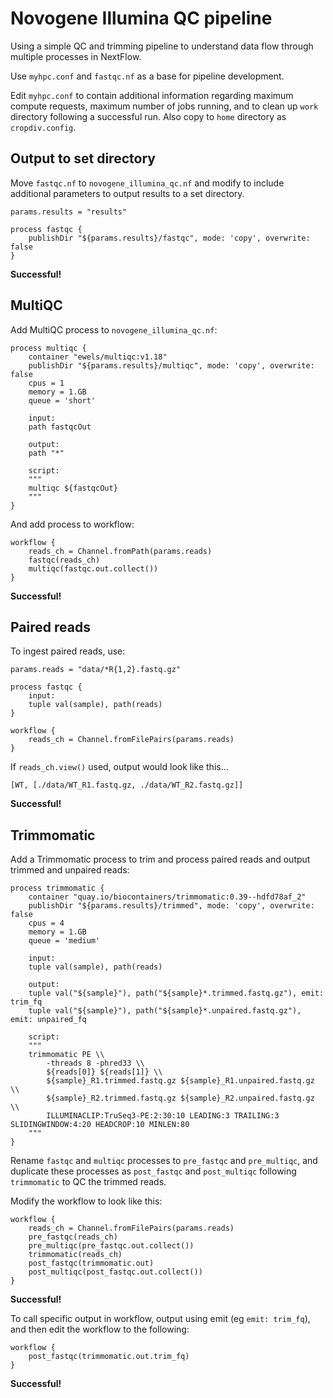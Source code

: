 # Novogene Illumina QC pipeline
Using a simple QC and trimming pipeline to understand data flow through multiple processes in NextFlow.

Use ```myhpc.conf``` and ```fastqc.nf``` as a base for pipeline development.

Edit ```myhpc.conf``` to contain additional information regarding maximum compute requests, maximum number of jobs running, and to clean up ```work``` directory following a successful run. Also copy to ```home``` directory as ```cropdiv.config```.

## Output to set directory
Move ```fastqc.nf``` to ```novogene_illumina_qc.nf``` and modify to include additional parameters to output results to a set directory.
```
params.results = "results" 

process fastqc {
    publishDir "${params.results}/fastqc", mode: 'copy', overwrite: false
}
```
**Successful!**

## MultiQC
Add MultiQC process to ```novogene_illumina_qc.nf```:
```
process multiqc {
    container "ewels/multiqc:v1.18"
    publishDir "${params.results}/multiqc", mode: 'copy', overwrite: false
    cpus = 1
    memory = 1.GB
    queue = 'short'

    input:
    path fastqcOut

    output:
    path "*"

    script:
    """
    multiqc ${fastqcOut}
    """
}
```
And add process to workflow:
```
workflow {
    reads_ch = Channel.fromPath(params.reads)
    fastqc(reads_ch)
    multiqc(fastqc.out.collect())
}
```
**Successful!**

## Paired reads
To ingest paired reads, use:
```
params.reads = "data/*R{1,2}.fastq.gz"

process fastqc {
    input:
    tuple val(sample), path(reads)
}

workflow {
    reads_ch = Channel.fromFilePairs(params.reads)
}
```
If ```reads_ch.view()``` used, output would look like this...
```
[WT, [./data/WT_R1.fastq.gz, ./data/WT_R2.fastq.gz]]
```
**Successful!**

## Trimmomatic
Add a Trimmomatic process to trim and process paired reads and output trimmed and unpaired reads:
```
process trimmomatic {
    container "quay.io/biocontainers/trimmomatic:0.39--hdfd78af_2"
    publishDir "${params.results}/trimmed", mode: 'copy', overwrite: false
    cpus = 4
    memory = 1.GB
    queue = 'medium'

    input:
    tuple val(sample), path(reads) 

    output:
    tuple val("${sample}"), path("${sample}*.trimmed.fastq.gz"), emit: trim_fq
    tuple val("${sample}"), path("${sample}*.unpaired.fastq.gz"), emit: unpaired_fq
    
    script:
    """
    trimmomatic PE \\
        -threads 8 -phred33 \\
        ${reads[0]} ${reads[1]} \\
        ${sample}_R1.trimmed.fastq.gz ${sample}_R1.unpaired.fastq.gz \\
        ${sample}_R2.trimmed.fastq.gz ${sample}_R2.unpaired.fastq.gz \\
        ILLUMINACLIP:TruSeq3-PE:2:30:10 LEADING:3 TRAILING:3 SLIDINGWINDOW:4:20 HEADCROP:10 MINLEN:80
    """
}
```

Rename ```fastqc``` and ```multiqc``` processes to ```pre_fastqc``` and ```pre_multiqc```, and duplicate these processes as ```post_fastqc``` and ```post_multiqc``` following ```trimmomatic``` to QC the trimmed reads.

Modify the workflow to look like this:
```
workflow {
    reads_ch = Channel.fromFilePairs(params.reads)
    pre_fastqc(reads_ch)
    pre_multiqc(pre_fastqc.out.collect())
    trimmomatic(reads_ch)
    post_fastqc(trimmomatic.out)
    post_multiqc(post_fastqc.out.collect())
}
```
**Successful!**

To call specific output in workflow, output using emit (eg ```emit: trim_fq```), and then edit the workflow to the following:
```
workflow {
    post_fastqc(trimmomatic.out.trim_fq)
}
```
**Successful!**
